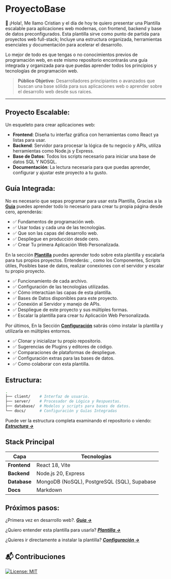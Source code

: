 # ProyectoBase

👋 ¡Hola!, Me llamo Cristian y el día de hoy te quiero presentar una Plantilla escalable para aplicaciones web modernas, con frontend, backend y base de datos preconfigurados. 
Esta plantilla sirve como punto de partida para proyectos web full-stack; Incluye una estructura organizada, herramientas esenciales y documentación para acelerar el desarrollo.

Lo mejor de todo es que tengas o no conocimientos previos de programación web, en este mismo repositorio encontrarás una guía integrada y organizada para que puedas aprender todos los principios y tecnologías de programación web.

> **Público Objetivo**: Desarrolladores principiantes o avanzados que buscan una base sólida para sus aplicaciones web o aprender sobre el desarrollo web desde sus raíces.
---

## **Proyecto Escalable**:
Un esqueleto para crear aplicaciones web:
- **Frontend**: Diseña tu interfaz gráfica con herramientas como React ya listas para usar.
- **Backend**: Servidor para procesar la lógica de tu negocio y APIs, utiliza herramientas como Node.js y Express.
- **Base de Datos**: Todos los scripts necesario para iniciar una base de datos SQL Y NOSQL.
- **Documentación**: La lectura necesaria para que puedas aprender, configurar y ajustar este proyecto a tu gusto.

## **Guía Integrada**:
No es necesario que sepas programar para usar esta Plantilla, Gracias a la [**Guia**](/docs/guides) puedes aprender todo lo necesario para crear tu propia página desde cero, aprenderás:
- ✅ Fundamentos de programación web.
- ✅ Usar todas y cada una de las tecnologías.
- ✅ Que son las capas del desarrollo web.
- ✅ Despliegue en producción desde cero.
- ✅ Crear Tu primera Aplicación Web Personalizada.

En la sección [**Plantilla**](/docs/template) puedes aprender todo sobre esta plantilla y escalarla para tus propios proyectos. Entenderás:
, como los Componentes, Scripts útiles, Posibles base de datos, realizar conexiones con el servidor y escalar tu propio proyecto. 
- ✅ Funcionamiento de cada archivo.
- ✅ Configuración de las tecnologías utilizadas.
- ✅ Cómo interactúan las capas de esta plantilla.
- ✅ Bases de Datos disponibles para este proyecto.
- ✅ Conexión al Servidor y manejo de APIs.
- ✅ Despliegue de este proyecto y sus múltiples formas.
- ✅ Escalar la plantilla para crear tu Aplicación Web Personalizada.

Por últimos, En la Sección [**Configuración**](/docs/configuration) sabrás cómo instalar la plantilla y utilizarla en múltiples entornos. 
- ✅ Clonar y inicializar tu propio repositorio.
- ✅ Sugerencias de Plugins y editores de código.
- ✅ Comparaciones de plataformas de despliegue.
- ✅ Configuración extras para las bases de datos.
- ✅ Como colaborar con esta plantilla.

## **Estructura**:
```bash
.
├── client/    # Interfaz de usuario.
├── server/    # Procesador de Lógica y Respuestas.
├── database/  # Modelos y scripts para bases de datos.
└── docs/      # Configuración y Guías Integradas
```
Puede ver la estructura completa examinando el repositorio o viendo:
***[Estructura →](/structure.md)***

## Stack Principal
| **Capa**       | **Tecnologías**                                      |
|----------------|------------------------------------------------------|
| **Frontend**   | React 18, Vite                                       |
| **Backend**    | Node.js 20, Express                                  |
| **Database**   | MongoDB (NoSQL), PostgreSQL (SQL), Supabase          |
| **Docs**       | Markdown                                             |

## Próximos pasos:
¿Primera vez en desarrollo web?.
***[Guia →](/docs/guides/01-Intro.md)***

¿Quiero entender esta plantilla para usarla?
***[Plantilla →](/docs/template/01-Preview.md)***

¿Quieres ir directamente a instalar la plantilla?
***[Configuración →](/docs/configuracion/git.md)***


## 📬 Contribuciones

[![License: MIT](https://img.shields.io/badge/License-MIT-blue.svg)](LICENSE)